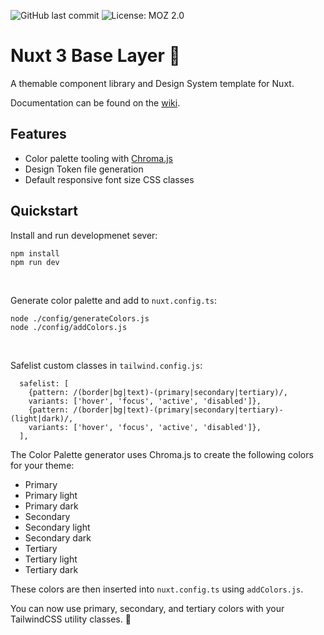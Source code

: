 ![GitHub last commit](https://img.shields.io/github/last-commit/michaelsynan/nuxt-base-layer)
![License: MOZ 2.0](https://img.shields.io/badge/license-MLP%202.0-green)

# Nuxt 3 Base Layer 🌈
A themable component library and Design System template for Nuxt. 

Documentation can be found on the [wiki](../../wiki).

## Features
- Color palette tooling with [Chroma.js](https://github.com/gka/chroma.js)
- Design Token file generation
- Default responsive font size CSS classes

## Quickstart
Install and run developmenet sever:
```
npm install 
npm run dev
```
<br />

Generate color palette and add to ```nuxt.config.ts```:
```
node ./config/generateColors.js  
node ./config/addColors.js
```
<br />

Safelist custom classes in ```tailwind.config.js```:
```
  safelist: [
    {pattern: /(border|bg|text)-(primary|secondary|tertiary)/,
    variants: ['hover', 'focus', 'active', 'disabled']},
    {pattern: /(border|bg|text)-(primary|secondary|tertiary)-(light|dark)/,
    variants: ['hover', 'focus', 'active', 'disabled']},
  ],
```

The Color Palette generator uses Chroma.js to create the following colors for your theme:
- Primary 
- Primary light
- Primary dark
- Secondary
- Secondary light
- Secondary dark
- Tertiary 
- Tertiary light
- Tertiary dark

These colors are then inserted into `nuxt.config.ts` using `addColors.js`. 

You can now use primary, secondary, and tertiary colors with your TailwindCSS utility classes. 🎉
